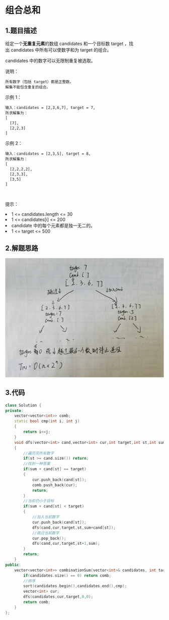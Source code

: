 # 组合总和
## 1.题目描述
给定一个**无重复元素**的数组 candidates 和一个目标数 target ，找出 candidates 中所有可以使数字和为 target 的组合。

candidates 中的数字可以无限制重复被选取。

说明：

    所有数字（包括 target）都是正整数。
    解集不能包含重复的组合。 
示例 1：

    输入：candidates = [2,3,6,7], target = 7,
    所求解集为：
    [
      [7],
      [2,2,3]
    ]
示例 2：

    输入：candidates = [2,3,5], target = 8,
    所求解集为：
    [
      [2,2,2,2],
      [2,3,3],
      [3,5]
    ]
 

提示：

<li>1 <= candidates.length <= 30</li>
<li>1 <= candidates[i] <= 200</li>
<li>candidate 中的每个元素都是独一无二的。</li>
<li>1 <= target <= 500</li>

## 2.解题思路
![](https://github.com/GLZ1925/algorithm_exercise/blob/master/pic/39.jpg)

## 3.代码
```cpp
class Solution {
private:
    vector<vector<int>> comb;
    static bool cmp(int i, int j)
    {
        return i<=j;
    }
    void dfs(vector<int> cand,vector<int> cur,int target,int st,int sum)
    {
        //遍历完所有数字
        if(st >= cand.size()) return;
        //找到一种答案
        if(sum + cand[st] == target)
        {
            cur.push_back(cand[st]);
            comb.push_back(cur);
            return;
        }
        //当前仍小于目标
        if(sum + cand[st] < target)
        {
            //加入当前数字
            cur.push_back(cand[st]);
            dfs(cand,cur,target,st,sum+cand[st]);
            //跳过当前数字
            cur.pop_back();
            dfs(cand,cur,target,st+1,sum);
        }
        return;
    }    
public:
    vector<vector<int>> combinationSum(vector<int>& candidates, int target) {
        if(candidates.size() == 0) return comb;
        //排序
        sort(candidates.begin(),candidates.end(),cmp);
        vector<int> cur;
        dfs(candidates,cur,target,0,0);
        return comb;
    }
};
```
